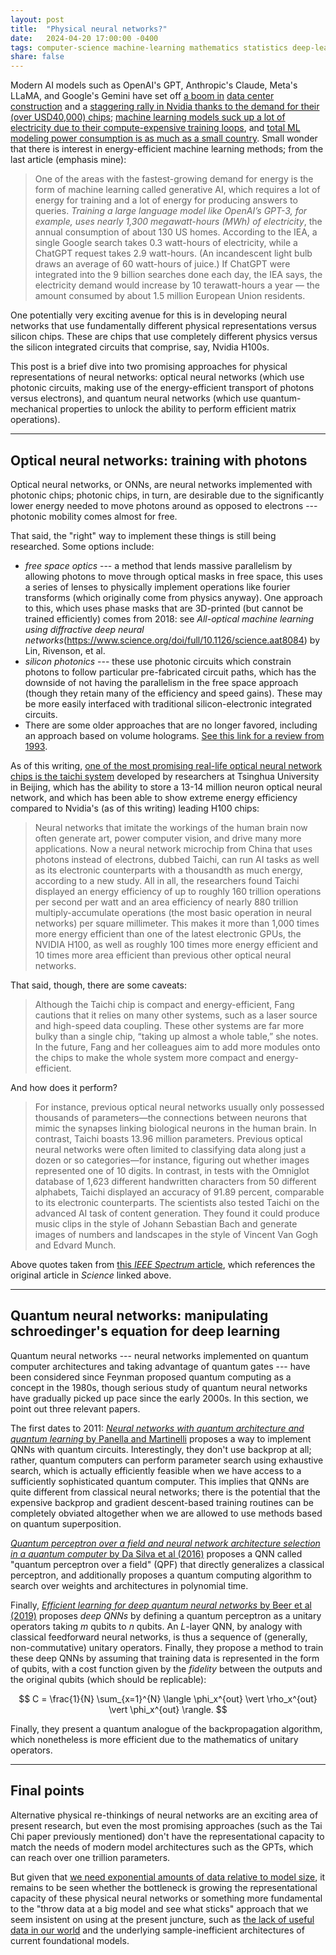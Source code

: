 ```yaml
---
layout: post
title:  "Physical neural networks?"
date:   2024-04-20 17:00:00 -0400
tags: computer-science machine-learning mathematics statistics deep-learning physics
share: false
---
```


Modern AI models such as OpenAI's GPT, Anthropic's Claude, Meta's LLaMA, and Google's Gemini have set off [a boom in](https://www.perenews.com/pimco-targets-e750m-for-first-data-center-fund/) [data center construction](https://www.bloomberg.com/news/articles/2024-01-29/blackstone-is-building-a-25-billion-ai-data-center-empire) and a [staggering rally in Nvidia thanks to the demand for their (over USD40,000) chips](https://www.reuters.com/technology/nvidias-results-spark-nearly-300-billion-rally-ai-stocks-2023-05-24/); [machine learning models suck up a lot of electricity due to their compute-expensive training loops](https://www.sciencedirect.com/science/article/pii/S0743731518308773), and [total ML modeling power consumption is as much as a small country](https://www.vox.com/climate/2024/3/28/24111721/ai-uses-a-lot-of-energy-experts-expect-it-to-double-in-just-a-few-years). Small wonder that there is interest in energy-efficient machine learning methods; from the last article (emphasis mine):

> One of the areas with the fastest-growing demand for energy is the form of machine learning called generative AI, which requires a lot of energy for training and a lot of energy for producing answers to queries. _Training a large language model like OpenAI’s GPT-3, for example, uses nearly 1,300 megawatt-hours (MWh) of electricity_, the annual consumption of about 130 US homes. According to the IEA, a single Google search takes 0.3 watt-hours of electricity, while a ChatGPT request takes 2.9 watt-hours. (An incandescent light bulb draws an average of 60 watt-hours of juice.) If ChatGPT were integrated into the 9 billion searches done each day, the IEA says, the electricity demand would increase by 10 terawatt-hours a year — the amount consumed by about 1.5 million European Union residents.

One potentially very exciting avenue for this is in developing neural networks that use fundamentally different physical representations versus silicon chips. These are chips that use completely different physics versus the silicon integrated circuits that comprise, say, Nvidia H100s.

This post is a brief dive into two promising approaches for physical representations of neural networks: optical neural networks (which use photonic circuits, making use of the energy-efficient transport of photons versus electrons), and quantum neural networks (which use quantum-mechanical properties to unlock the ability to perform efficient matrix operations).

- - - - -

## Optical neural networks: training with photons

Optical neural networks, or ONNs, are neural networks implemented with photonic chips; photonic chips, in turn, are desirable due to the significantly lower energy needed to move photons around as opposed to electrons --- photonic mobility comes almost for free.

That said, the "right" way to implement these things is still being researched. Some options include:
* _free space optics_ --- a method that lends massive parallelism by allowing photons to move through optical masks in free space, this uses a series of lenses to physically implement operations like fourier transforms (which originally come from physics anyway). One approach to this, which uses phase masks that are 3D-printed (but cannot be trained efficiently) comes from 2018: see _All-optical machine learning using diffractive deep neural networks_(https://www.science.org/doi/full/10.1126/science.aat8084) by Lin, Rivenson, et al.
* _silicon photonics_ --- these use photonic circuits which constrain photons to follow particular pre-fabricated circuit paths, which has the downside of not having the parallelism in the free space approach (though they retain many of the efficiency and speed gains). These may be more easily interfaced with traditional silicon-electronic integrated circuits.
* There are some older approaches that are no longer favored, including an approach based on volume holograms. [See this link for a review from 1993](https://infoscience.epfl.ch/record/158511?v=pdf).

As of this writing, [one of the most promising real-life optical neural network chips is the taichi system](https://www.science.org/doi/10.1126/science.adl1203) developed by researchers at Tsinghua University in Beijing, which has the ability to store a 13-14 million neuron optical neural network, and which has been able to show extreme energy efficiency compared to Nvidia's (as of this writing) leading H100 chips:

> Neural networks that imitate the workings of the human brain now often generate art, power computer vision, and drive many more applications. Now a neural network microchip from China that uses photons instead of electrons, dubbed Taichi, can run AI tasks as well as its electronic counterparts with a thousandth as much energy, according to a new study.
> All in all, the researchers found Taichi displayed an energy efficiency of up to roughly 160 trillion operations per second per watt and an area efficiency of nearly 880 trillion multiply-accumulate operations (the most basic operation in neural networks) per square millimeter. This makes it more than 1,000 times more energy efficient than one of the latest electronic GPUs, the NVIDIA H100, as well as roughly 100 times more energy efficient and 10 times more area efficient than previous other optical neural networks.

That said, though, there are some caveats:
> Although the Taichi chip is compact and energy-efficient, Fang cautions that it relies on many other systems, such as a laser source and high-speed data coupling. These other systems are far more bulky than a single chip, “taking up almost a whole table,” she notes. In the future, Fang and her colleagues aim to add more modules onto the chips to make the whole system more compact and energy-efficient.

And how does it perform?
> For instance, previous optical neural networks usually only possessed thousands of parameters—the connections between neurons that mimic the synapses linking biological neurons in the human brain. In contrast, Taichi boasts 13.96 million parameters.
> Previous optical neural networks were often limited to classifying data along just a dozen or so categories—for instance, figuring out whether images represented one of 10 digits. In contrast, in tests with the Omniglot database of 1,623 different handwritten characters from 50 different alphabets, Taichi displayed an accuracy of 91.89 percent, comparable to its electronic counterparts.
> The scientists also tested Taichi on the advanced AI task of content generation. They found it could produce music clips in the style of Johann Sebastian Bach and generate images of numbers and landscapes in the style of Vincent Van Gogh and Edvard Munch.

Above quotes taken from [this _IEEE Spectrum_ article](https://spectrum.ieee.org/optical-neural-network), which references the original article in _Science_ linked above.

- - - - -

## Quantum neural networks: manipulating schroedinger's equation for deep learning

Quantum neural networks --- neural networks implemented on quantum computer architectures and taking advantage of quantum gates --- have been considered since Feynman proposed quantum computing as a concept in the 1980s, though serious study of quantum neural networks have gradually picked up pace since the early 2000s. In this section, we point out three relevant papers.

The first dates to 2011: [_Neural networks with quantum architecture and quantum learning_ by Panella and Martinelli](https://onlinelibrary.wiley.com/doi/10.1002/cta.619) proposes a way to implement QNNs with quantum circuits. Interestingly, they don't use backprop at all; rather, quantum computers can perform parameter search using exhaustive search, which is actually efficiently feasible when we have access to a sufficiently sophisticated quantum computer. This implies that QNNs are quite different from classical neural networks; there is the potential that the expensive backprop and gradient descent-based training routines can be completely obviated altogether when we are allowed to use methods based on quantum superposition.

[_Quantum perceptron over a field and neural network architecture selection in a quantum computer_ by Da Silva et al (2016)](https://arxiv.org/abs/1602.00709) proposes a QNN called "quantum perceptron over a field" (QPF) that directly generalizes a classical perceptron, and additionally proposes a quantum computing algorithm to search over weights and architectures in polynomial time.

Finally, [_Efficient learning for deep quantum neural networks_ by Beer et al (2019)](https://arxiv.org/abs/1902.10445) proposes _deep QNNs_ by defining a quantum perceptron as a unitary operators taking _m_ qubits to _n_ qubits. An _L_-layer QNN, by analogy with classical feedforward neural networks, is thus a sequence of (generally, non-commutative) unitary operators. Finally, they propose a method to train these deep QNNs by assuming that training data is represented in the form of qubits, with a cost function given by the _fidelity_ between the outputs and the original qubits (which should be replicable):

$$
C = \frac{1}{N} \sum_{x=1}^{N} \langle \phi_x^{out} \vert \rho_x^{out} \vert \phi_x^{out} \rangle.
$$

Finally, they present a quantum analogue of the backpropagation algorithm, which nonetheless is more efficient due to the mathematics of unitary operators.

- - - - -

## Final points

Alternative physical re-thinkings of neural networks are an exciting area of present research, but even the most promising approaches (such as the Tai Chi paper previously mentioned) don't have the representational capacity to match the needs of modern model architectures such as the GPTs, which can reach over one trillion parameters.

But given that [we need exponential amounts of data relative to model size](https://arxiv.org/abs/2404.04125), it remains to be seen whether the bottleneck is growing the representational capacity of these physical neural networks or something more fundamental to the "throw data at a big model and see what sticks" approach that we seem insistent on using at the present juncture, such as [the lack of useful data in our world](https://arxiv.org/abs/2211.04325) and the underlying sample-inefficient architectures of current foundational models.
